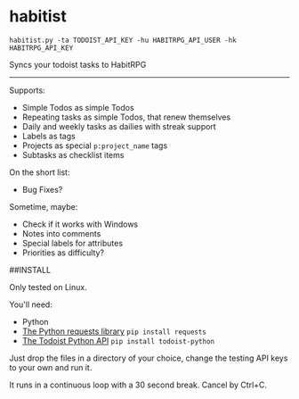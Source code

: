 # habitist

`habitist.py -ta TODOIST_API_KEY -hu HABITRPG_API_USER -hk HABITRPG_API_KEY`

Syncs your todoist tasks to HabitRPG

----------------

Supports:

- Simple Todos as simple Todos
- Repeating tasks as simple Todos, that renew themselves
- Daily and weekly tasks as dailies with streak support
- Labels as tags
- Projects as special `p:project_name` tags
- Subtasks as checklist items

On the short list:
- Bug Fixes?

Sometime, maybe:
- Check if it works with Windows
- Notes into comments
- Special labels for attributes
- Priorities as difficulty?

##INSTALL

Only tested on Linux.

You'll need:
- Python
- [The Python requests library](https://pypi.python.org/pypi/requests) `pip install requests`
- [The Todoist Python API](https://developer.todoist.com/#client-libraries) `pip install todoist-python`

Just drop the files in a directory of your choice, change the testing API keys to your own and run it.

It runs in a continuous loop with a 30 second break. Cancel by Ctrl+C.
